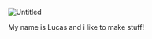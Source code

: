 ![Untitled](https://github.com/sena-00/sena-00/assets/156020094/a691d2d8-dbce-4dde-8275-0317a4906d87)

My name is Lucas and i like to make stuff!
